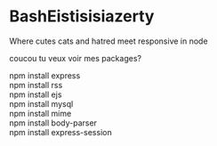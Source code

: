 BashEistisisiazerty
===================

Where cutes cats and hatred meet responsive in node

coucou tu veux voir mes packages?  

npm install express  
npm install rss  
npm install ejs  
npm install mysql  
npm install mime  
npm install body-parser  
npm install express-session  